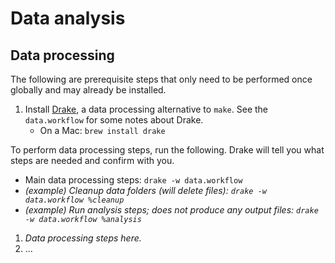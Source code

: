# Data analysis

_<Describe where data is from and include URLs.  Think about how you or someone else may come back to this in a year and will need to know what is going on and may need to recreate things. Include things like nuances in the data or why certain sources were used.>_

## Data processing

The following are prerequisite steps that only need to be performed once globally and may already be installed.

1.  Install [Drake](https://github.com/Factual/drake), a data processing alternative to `make`. See the `data.workflow` for some notes about Drake.
    * On a Mac: `brew install drake`

To perform data processing steps, run the following. Drake will tell you what steps are needed and confirm with you.

* Main data processing steps: `drake -w data.workflow`
* _(example) Cleanup data folders (will delete files): `drake -w data.workflow %cleanup`_
* _(example) Run analysis steps; does not produce any output files: `drake -w data.workflow %analysis`_

1.  _Data processing steps here._
1.  ...

